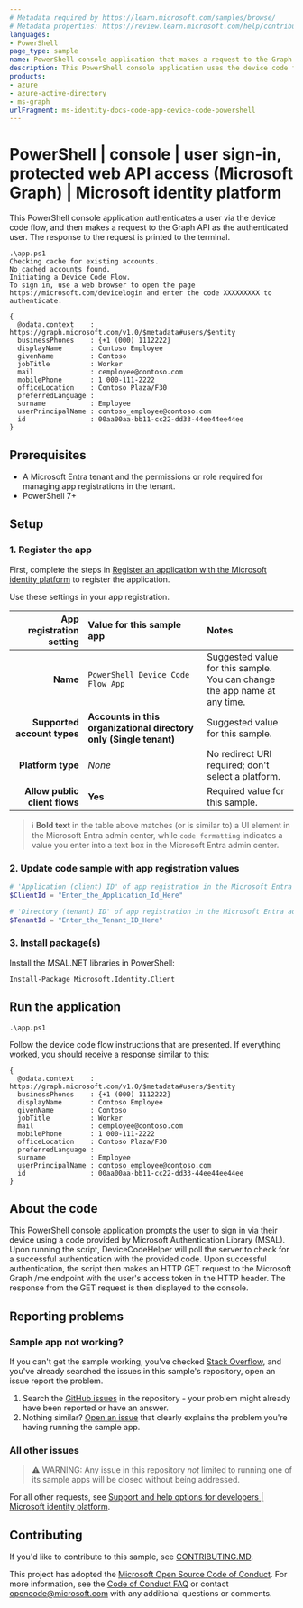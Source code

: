 ```yaml
---
# Metadata required by https://learn.microsoft.com/samples/browse/
# Metadata properties: https://review.learn.microsoft.com/help/contribute/samples/process/onboarding?branch=main#add-metadata-to-readme
languages:
- PowerShell
page_type: sample
name: PowerShell console application that makes a request to the Graph API via the Device Code flow
description: This PowerShell console application uses the device code flow for authentication and then makes a request to Microsoft Graph for the user's profile data.
products:
- azure
- azure-active-directory
- ms-graph
urlFragment: ms-identity-docs-code-app-device-code-powershell
---
```


<!-- SAMPLE ID: DOCS-CODE-031 -->
# PowerShell | console | user sign-in, protected web API access (Microsoft Graph) | Microsoft identity platform

<!-- Build badges here
![Build passing.](https://img.shields.io/badge/build-passing-brightgreen.svg) ![Code coverage.](https://img.shields.io/badge/coverage-100%25-brightgreen.svg) ![License.](https://img.shields.io/badge/license-MIT-green.svg)
-->

This PowerShell console application authenticates a user via the device code flow, and then makes a request to the Graph API as the authenticated user. The response to the request is printed to the terminal.

```console
.\app.ps1
Checking cache for existing accounts.
No cached accounts found.
Initiating a Device Code Flow.
To sign in, use a web browser to open the page https://microsoft.com/devicelogin and enter the code XXXXXXXXX to authenticate.

{
  @odata.context    : https://graph.microsoft.com/v1.0/$metadata#users/$entity
  businessPhones    : {+1 (000) 1112222}
  displayName       : Contoso Employee
  givenName         : Contoso
  jobTitle          : Worker
  mail              : cemployee@contoso.com
  mobilePhone       : 1 000-111-2222
  officeLocation    : Contoso Plaza/F30
  preferredLanguage :
  surname           : Employee
  userPrincipalName : contoso_employee@contoso.com
  id                : 00aa00aa-bb11-cc22-dd33-44ee44ee44ee
}
```

## Prerequisites

- A Microsoft Entra tenant and the permissions or role required for managing app registrations in the tenant.
- PowerShell 7+

## Setup

### 1. Register the app

First, complete the steps in [Register an application with the Microsoft identity platform](https://learn.microsoft.com/azure/active-directory/develop/quickstart-register-app) to register the application.

Use these settings in your app registration.

| App registration <br/> setting    | Value for this sample app                                                    | Notes                                                                                              |
|---------------------------------:|:-----------------------------------------------------------------------------|:---------------------------------------------------------------------------------------------------|
| **Name**                          | `PowerShell Device Code Flow App`                                            | Suggested value for this sample. <br/> You can change the app name at any time.                    |
| **Supported account types**       | **Accounts in this organizational directory only (Single tenant)**           | Suggested value for this sample.                                                                   |
| **Platform type**                 | _None_                                                                       | No redirect URI required; don't select a platform.                                                 |
| **Allow public client flows**     | **Yes**                                                                      | Required value for this sample.                                                                    |

> :information_source: **Bold text** in the table above matches (or is similar to) a UI element in the Microsoft Entra admin center, while `code formatting` indicates a value you enter into a text box in the Microsoft Entra admin center.

### 2. Update code sample with app registration values

```powershell
# 'Application (client) ID' of app registration in the Microsoft Entra admin center - this value is a GUID
$ClientId = "Enter_the_Application_Id_Here"

# 'Directory (tenant) ID' of app registration in the Microsoft Entra admin center - this value is a GUID
$TenantId = "Enter_the_Tenant_ID_Here"
```

### 3. Install package(s)

Install the MSAL.NET libraries in PowerShell:

```console
Install-Package Microsoft.Identity.Client
```

## Run the application

```console
.\app.ps1
```

Follow the device code flow instructions that are presented. If everything worked, you should receive a response similar to this:

```console
{
  @odata.context    : https://graph.microsoft.com/v1.0/$metadata#users/$entity
  businessPhones    : {+1 (000) 1112222}
  displayName       : Contoso Employee
  givenName         : Contoso
  jobTitle          : Worker
  mail              : cemployee@contoso.com
  mobilePhone       : 1 000-111-2222
  officeLocation    : Contoso Plaza/F30
  preferredLanguage :
  surname           : Employee
  userPrincipalName : contoso_employee@contoso.com
  id                : 00aa00aa-bb11-cc22-dd33-44ee44ee44ee
}
```

## About the code

This PowerShell console application prompts the user to sign in via their device using a code provided by Microsoft Authentication Library (MSAL).  Upon running the script, DeviceCodeHelper will poll the server to check for a successful authentication with the provided code.  Upon successful authentication, the script then makes an HTTP GET request to the Microsoft Graph /me endpoint with the user's access token in the HTTP header.  The response from the GET request is then displayed to the console.

## Reporting problems

### Sample app not working?

If you can't get the sample working, you've checked [Stack Overflow](http://stackoverflow.com/questions/tagged/msal), and you've already searched the issues in this sample's repository, open an issue report the problem.

1. Search the [GitHub issues](../../issues) in the repository - your problem might already have been reported or have an answer.
1. Nothing similar? [Open an issue](../../issues/new) that clearly explains the problem you're having running the sample app.

### All other issues

> :warning: WARNING: Any issue in this repository _not_ limited to running one of its sample apps will be closed without being addressed.

For all other requests, see [Support and help options for developers | Microsoft identity platform](https://learn.microsoft.com/azure/active-directory/develop/developer-support-help-options).

## Contributing

If you'd like to contribute to this sample, see [CONTRIBUTING.MD](/CONTRIBUTING.md).

This project has adopted the [Microsoft Open Source Code of Conduct](https://opensource.microsoft.com/codeofconduct/). For more information, see the [Code of Conduct FAQ](https://opensource.microsoft.com/codeofconduct/faq/) or contact [opencode@microsoft.com](mailto:opencode@microsoft.com) with any additional questions or comments.
